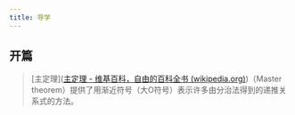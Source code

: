 ```yaml
---
title: 导学
---
```

## 开篇

> [主定理]([主定理 - 维基百科，自由的百科全书 (wikipedia.org)](https://zh.wikipedia.org/wiki/主定理))（Master theorem）提供了用渐近符号（大O符号）表示许多由分治法得到的递推关系式的方法。
